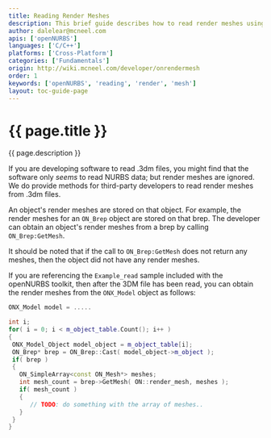 ```yaml
---
title: Reading Render Meshes
description: This brief guide describes how to read render meshes using the openNURBS toolkit.
author: dalelear@mcneel.com
apis: ['openNURBS']
languages: ['C/C++']
platforms: ['Cross-Platform']
categories: ['Fundamentals']
origin: http://wiki.mcneel.com/developer/onrendermesh
order: 1
keywords: ['openNURBS', 'reading', 'render', 'mesh']
layout: toc-guide-page
---
```


# {{ page.title }}

{{ page.description }}

If you are developing software to read .3dm files, you might find that the software only *seems* to read NURBS data; but render meshes are ignored.  We do provide methods for third-party developers to read render meshes from .3dm files.

An object's render meshes are stored on that object. For example, the render meshes for an `ON_Brep` object are stored on that brep. The developer can obtain an object's render meshes from a brep by calling `ON_Brep:GetMesh`.

It should be noted that if the call to `ON_Brep:GetMesh` does not return any meshes, then the object did not have any render meshes.

If you are referencing the `Example_read` sample included with the openNURBS toolkit, then after the 3DM file has been read, you can obtain the render meshes from the `ONX_Model` object as follows:

```cpp
ONX_Model model = .....

int i;
for( i = 0; i < m_object_table.Count(); i++ )
{
 ONX_Model_Object model_object = m_object_table[i];
 ON_Brep* brep = ON_Brep::Cast( model_object->m_object );
 if( brep )
 {
   ON_SimpleArray<const ON_Mesh*> meshes;
   int mesh_count = brep->GetMesh( ON::render_mesh, meshes );
   if( mesh_count )
   {
      // TODO: do something with the array of meshes..
   }
 }
}
```
